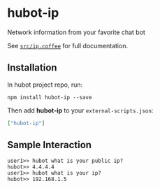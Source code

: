 # hubot-ip

Network information from your favorite chat bot

See [`src/ip.coffee`](src/ip.coffee) for full documentation.

## Installation

In hubot project repo, run:

`npm install hubot-ip --save`

Then add **hubot-ip** to your `external-scripts.json`:

```json
["hubot-ip"]
```

## Sample Interaction

```
user1>> hubot what is your public ip?
hubot>> 4.4.4.4
user1>> hubot what is your ip?
hubot>> 192.168.1.5
```
